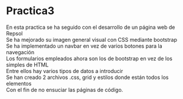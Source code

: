 # Practica3
En esta practica se ha seguido con el desarrollo de un página web de Repsol <br>
Se ha mejorado su imagen general visual con CSS mediante bootstrap<br>
Se ha implementado un navbar en vez de varios botones para la navegación<br>
Los formularios empleados ahora son los de bootstrap en vez de los simples de HTML<br>
Entre ellos hay varios tipos de datos a introducir<br>
Se han creado 2 archivos .css, grid y estilos donde están todos los elementos <br>
Con el fin de no ensuciar las páginas de código.<br>

